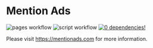 # Mention Ads

![pages workflow](https://github.com/mentionads/frontend/actions/workflows/pages.yml/badge.svg)
![script workflow](https://github.com/mentionads/frontend/actions/workflows/script.yml/badge.svg)
[![0 dependencies!](https://0dependencies.dev/0dependencies.svg)](https://github.com/mentionads/frontend/blob/main/packages/script/package.json)

Please visit <https://mentionads.com> for more information.